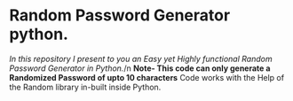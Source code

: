 # Random Password Generator python.
*In this repository I present to you an Easy yet Highly functional Random Password Generator in Python.*/n
**Note- This code can only generate a Randomized Password of upto 10 characters**
Code works with the Help of the Random library in-built inside Python.
